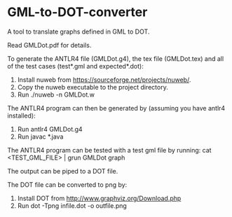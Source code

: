 # GML-to-DOT-converter
A tool to translate graphs defined in GML to DOT.

Read GMLDot.pdf for details.


To generate the ANTLR4 file (GMLDot.g4), the tex file (GMLDot.tex) and all of the test cases (test*.gml and expected*.dot):
1. Install nuweb from https://sourceforge.net/projects/nuweb/.
2. Copy the nuweb executable to the project directory.
3. Run ./nuweb -n GMLDot.w

The ANTLR4 program can then be generated by (assuming you have antlr4 installed):
1. Run antlr4 GMLDot.g4
2. Run javac *.java

The ANTLR4 program can be tested with a test gml file by running:
	cat <TEST_GML_FILE> | grun GMLDot graph

The output can be piped to a DOT file.



The DOT file can be converted to png by:
1. Install DOT from http://www.graphviz.org/Download.php
2. Run dot -Tpng infile.dot -o outfile.png
